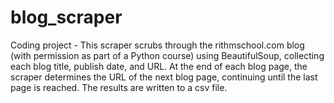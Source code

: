 # blog_scraper
Coding project - This scraper scrubs through the rithmschool.com blog (with permission as part of a Python course) using BeautifulSoup, collecting each blog title, publish date, and URL. At the end of each blog page, the scraper determines the URL of the next blog page, continuing until the last page is reached. The results are written to a csv file.
